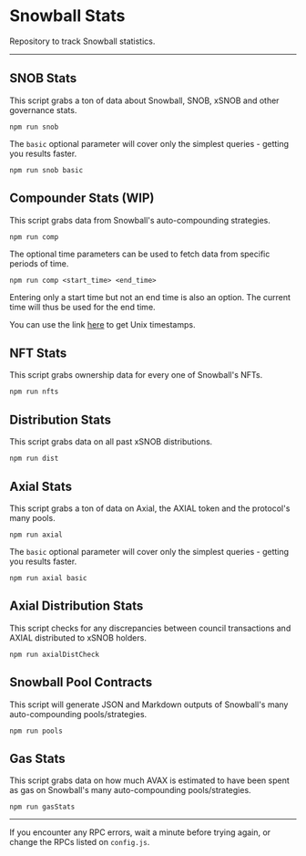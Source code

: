 # Snowball Stats

Repository to track Snowball statistics.

---

## SNOB Stats

This script grabs a ton of data about Snowball, SNOB, xSNOB and other governance stats.

```
npm run snob
```

The `basic` optional parameter will cover only the simplest queries - getting you results faster.

```
npm run snob basic
```

## Compounder Stats (WIP)

This script grabs data from Snowball's auto-compounding strategies.

```
npm run comp
```

The optional time parameters can be used to fetch data from specific periods of time.

```
npm run comp <start_time> <end_time>
```

Entering only a start time but not an end time is also an option. The current time will thus be used for the end time.

You can use the link [here](https://www.unixtimestamp.com/) to get Unix timestamps.

## NFT Stats

This script grabs ownership data for every one of Snowball's NFTs.

```
npm run nfts
```

## Distribution Stats

This script grabs data on all past xSNOB distributions.

```
npm run dist
```

## Axial Stats

This script grabs a ton of data on Axial, the AXIAL token and the protocol's many pools.

```
npm run axial
```

The `basic` optional parameter will cover only the simplest queries - getting you results faster.

```
npm run axial basic
```

## Axial Distribution Stats

This script checks for any discrepancies between council transactions and AXIAL distributed to xSNOB holders.

```
npm run axialDistCheck
```

## Snowball Pool Contracts

This script will generate JSON and Markdown outputs of Snowball's many auto-compounding pools/strategies.

```
npm run pools
```

## Gas Stats

This script grabs data on how much AVAX is estimated to have been spent as gas on Snowball's many auto-compounding pools/strategies.

```
npm run gasStats
```

---

If you encounter any RPC errors, wait a minute before trying again, or change the RPCs listed on `config.js`.